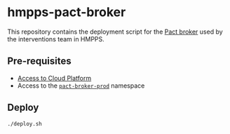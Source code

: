 # hmpps-pact-broker

This repository contains the deployment script for the [Pact broker](https://docs.pact.io/pact_broker)
used by the interventions team in HMPPS.

## Pre-requisites

- [Access to Cloud Platform](https://user-guide.cloud-platform.service.justice.gov.uk/documentation/getting-started/kubectl-config.html#authentication)
- Access to the [`pact-broker-prod`](https://github.com/ministryofjustice/cloud-platform-environments/tree/8eef196708c5fd07c3fe1ba1fe2f95dbcefcb567/namespaces/live-1.cloud-platform.service.justice.gov.uk/pact-broker-prod) namespace

## Deploy

```
./deploy.sh
```
